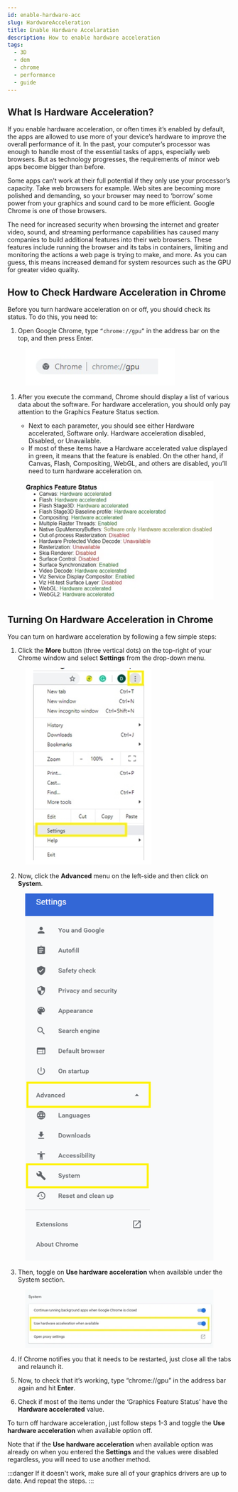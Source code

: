 ```yaml
---
id: enable-hardware-acc
slug: HardwareAcceleration
title: Enable Hardware Accelaration
description: How to enable hardware acceleration
tags:
  - 3D
  - dem
  - chrome
  - performance
  - guide
---
```


## What Is Hardware Acceleration? 

If you enable hardware acceleration, or often times it’s enabled by default, the apps are allowed to use more of your device’s hardware to improve the overall performance of it. In the past, your computer’s processor was enough to handle most of the essential tasks of apps, especially web browsers. But as technology progresses, the requirements of minor web apps become bigger than before.

Some apps can’t work at their full potential if they only use your processor’s capacity. Take web browsers for example. Web sites are becoming more polished and demanding, so your browser may need to ‘borrow’ some power from your graphics and sound card to be more efficient. Google Chrome is one of those browsers.

The need for increased security when browsing the internet and greater video, sound, and streaming performance capabilities has caused many companies to build additional features into their web browsers. These features include running the browser and its tabs in containers, limiting and monitoring the actions a web page is trying to make, and more. As you can guess, this means increased demand for system resources such as the GPU for greater video quality.

## How to Check Hardware Acceleration in Chrome

Before you turn hardware acceleration on or off, you should check its status. To do this, you need to:

1. Open Google Chrome, type `“chrome://gpu”` in the address bar on the top, and then press Enter.

<figure>
    <img src="/img/hardware-acceleration/Chrome-Search-bar-chrome-gpu.webp" />
</figure>

1. After you execute the command, Chrome should display a list of various data about the software. For hardware acceleration, you should only pay attention to the Graphics Feature Status section.

   * Next to each parameter, you should see either Hardware accelerated, Software only. Hardware acceleration disabled, Disabled, or Unavailable.
   * If most of these items have a Hardware accelerated value displayed in green, it means that the feature is enabled. On the other hand, if Canvas, Flash, Compositing, WebGL, and others are disabled, you’ll need to turn hardware acceleration on.

<figure>
    <img src="/img/hardware-acceleration/graphics-feature-status.webp" />
</figure>



## Turning On Hardware Acceleration in Chrome
You can turn on hardware acceleration by following a few simple steps:

1. Click the **More** button (three vertical dots) on the top-right of your Chrome window and select **Settings** from the drop-down menu.

<figure>
    <img src="/img/hardware-acceleration/Chrome-Menu-Settings.webp" />
</figure>

2. Now, click the **Advanced** menu on the left-side and then click on **System**.

<figure>
    <img src="/img/hardware-acceleration/Chrome-System-Menu-2.webp" />
</figure>

3. Then, toggle on **Use hardware acceleration** when available under the System section.

<figure>
    <img src="/img/hardware-acceleration/use-hardware-acceleration-when-available.webp" />
</figure>

4. If Chrome notifies you that it needs to be restarted, just close all the tabs and relaunch it.

5. Now, to check that it’s working, type “chrome://gpu” in the address bar again and hit **Enter**.

6. Check if most of the items under the ‘Graphics Feature Status’ have the **Hardware accelerated** value.

To turn off hardware acceleration, just follow steps 1-3 and toggle the **Use hardware acceleration** when available option off.

Note that if the **Use hardware acceleration** when available option was already on when you entered the **Settings** and the values were disabled regardless, you will need to use another method.

:::danger
If it doesn't work, make sure all of your graphics drivers are up to date. And repeat the steps.
:::